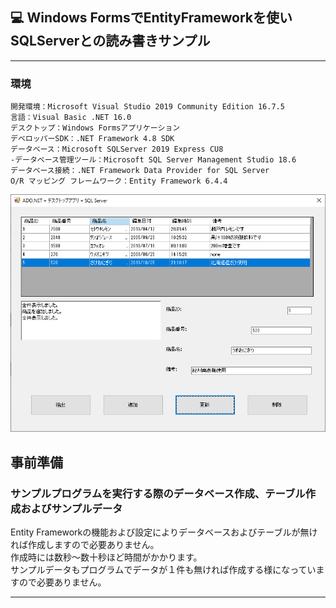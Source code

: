﻿## :computer: Windows FormsでEntityFrameworkを使いSQLServerとの読み書きサンプル  
___
### 環境
```
開発環境：Microsoft Visual Studio 2019 Community Edition 16.7.5  
言語：Visual Basic .NET 16.0  
デスクトップ：Windows Formsアプリケーション
デベロッパーSDK：.NET Framework 4.8 SDK  
データベース：Microsoft SQLServer 2019 Express CU8  
-データベース管理ツール：Microsoft SQL Server Management Studio 18.6  
データベース接続：.NET Framework Data Provider for SQL Server  
O/R マッピング フレームワーク：Entity Framework 6.4.4
```
![Img](ReadmeImg.png)  

## 事前準備  
### サンプルプログラムを実行する際のデータベース作成、テーブル作成およびサンプルデータ  
Entity Frameworkの機能および設定によりデータベースおよびテーブルが無ければ作成しますので必要ありません。  
作成時には数秒～数十秒ほど時間がかかります。  
サンプルデータもプログラムでデータが１件も無ければ作成する様になっていますので必要ありません。  

___